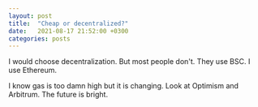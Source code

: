 ```yaml
---
layout: post
title:  "Cheap or decentralized?"
date:   2021-08-17 21:52:00 +0300
categories: posts
---
```


I would choose decentralization. But most people don't. They use BSC. I use Ethereum.

I know gas is too damn high but it is changing. Look at Optimism and Arbitrum.
The future is bright.